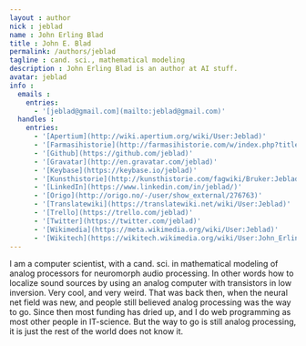 ```yaml
---
layout : author
nick : jeblad
name : John Erling Blad
title : John E. Blad
permalink: /authors/jeblad
tagline : cand. sci., mathematical modeling
description : John Erling Blad is an author at AI stuff.
avatar: jeblad
info :
  emails :
    entries:
      - '[jeblad@gmail.com](mailto:jeblad@gmail.com)'
  handles :
    entries:
      - '[Apertium](http://wiki.apertium.org/wiki/User:Jeblad)'
      - '[Farmasihistorie](http://farmasihistorie.com/w/index.php?title=Bruker:Jeblad)'
      - '[Github](https://github.com/jeblad)'
      - '[Gravatar](http://en.gravatar.com/jeblad)'
      - '[Keybase](https://keybase.io/jeblad)'
      - '[Kunsthistorie](http://kunsthistorie.com/fagwiki/Bruker:Jeblad)'
      - '[LinkedIn](https://www.linkedin.com/in/jeblad/)'
      - '[Origo](http://origo.no/-/user/show_external/276763)'
      - '[Translatewiki](https://translatewiki.net/wiki/User:Jeblad)'
      - '[Trello](https://trello.com/jeblad)'
      - '[Twitter](https://twitter.com/jeblad)'
      - '[Wikimedia](https://meta.wikimedia.org/wiki/User:Jeblad)'
      - '[Wikitech](https://wikitech.wikimedia.org/wiki/User:John_Erling_Blad)'
---
```


I am a computer scientist, with a cand. sci. in mathematical modeling of analog processors
for neuromorph audio processing. In other words how to localize sound sources by using an
analog computer with transistors in low inversion. Very cool, and very weird. That was back
then, when the neural net field was new, and people still believed analog processing was the
way to go. Since then most funding has dried up, and I do web programming as most other
people in IT-science. But the way to go is still analog processing, it is just the rest of
the world does not know it.
